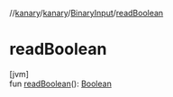 //[kanary](../../../index.md)/[kanary](../index.md)/[BinaryInput](index.md)/[readBoolean](read-boolean.md)

# readBoolean

[jvm]\
fun [readBoolean](read-boolean.md)(): [Boolean](https://kotlinlang.org/api/latest/jvm/stdlib/kotlin/-boolean/index.html)
